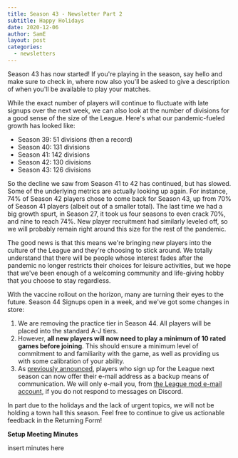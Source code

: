 ```yaml
---
title: Season 43 - Newsletter Part 2
subtitle: Happy Holidays
date: 2020-12-06
author: SamE
layout: post
categories:
  - newsletters
---
```

Season 43 has now started! If you're playing in the season, say hello and make sure to check in, where now also you'll be asked to give a description of when you'll be available to play your matches.

While the exact number of players will continue to fluctuate with late signups over the next week, we can also look at the number of divisions for a good sense of the size of the League. Here's what our pandemic-fueled growth has looked like:

* Season 39: 51 divisions (then a record)
* Season 40: 131 divisions
* Season 41: 142 divisions
* Season 42: 130 divisions
* Season 43: 126 divisions

So the decline we saw from Season 41 to 42 has continued, but has slowed. Some of the underlying metrics are actually looking up again. For instance, 74% of Season 42 players chose to come back for Season 43, up from 70% of Season 41 players (albeit out of a smaller total). The last time we had a big growth spurt, in Season 27, it took us four seasons to even crack 70%, and nine to reach 74%. New player recruitment had similarly leveled off, so we will probably remain right around this size for the rest of the pandemic.

The good news is that this means we're bringing new players into the culture of the League and they're choosing to stick around. We totally understand that there will be people whose interest fades after the pandemic no longer restricts their choices for leisure activities, but we hope that we've been enough of a welcoming community and life-giving hobby that you choose to stay regardless.

With the vaccine rollout on the horizon, many are turning their eyes to the future. Season 44 Signups open in a week, and we've got some changes in store:

1. We are removing the practice tier in Season 44. All players will be placed into the standard A-J tiers.
2. However, **all new players will now need to play a minimum of 10 rated games before joining**. This should ensure a minimum level of commitment to and familiarity with the game, as well as providing us with some calibration of your ability.
3. As [previously announced](https://dominionleague.org/2020/11/26/season-43-newsletter-part-1.html), players who sign up for the League next season can now offer their e-mail address as a backup means of communication. We will only e-mail you, from [the League mod e-mail account](mailto:dominionleaguemoderator@gmail.com), if you do not respond to messages on Discord.

In part due to the holidays and the lack of urgent topics, we will not be holding a town hall this season. Feel free to continue to give us actionable feedback in the Returning Form!

**Setup Meeting Minutes**

insert minutes here